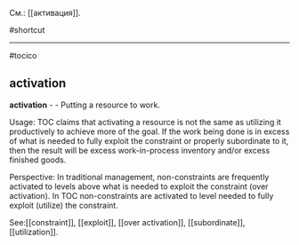 См.: [[активация]].

#shortcut




<hr/>

#tocico

## activation

<b>activation</b> -  - Putting a resource to work. 


Usage: TOC claims that activating a resource is not the same as utilizing it productively to achieve more of the goal.  If the work being done is in excess of what is needed to fully exploit the constraint or properly subordinate to it, then the result will be excess work-in-process inventory and/or excess finished goods. 

Perspective: In traditional management, non-constraints are frequently activated to levels above what is needed to exploit the constraint (over activation).  In TOC non-constraints are activated to level needed to fully exploit (utilize) the constraint.




See:[[constraint]], [[exploit]], [[over activation]], [[subordinate]], [[utilization]].
